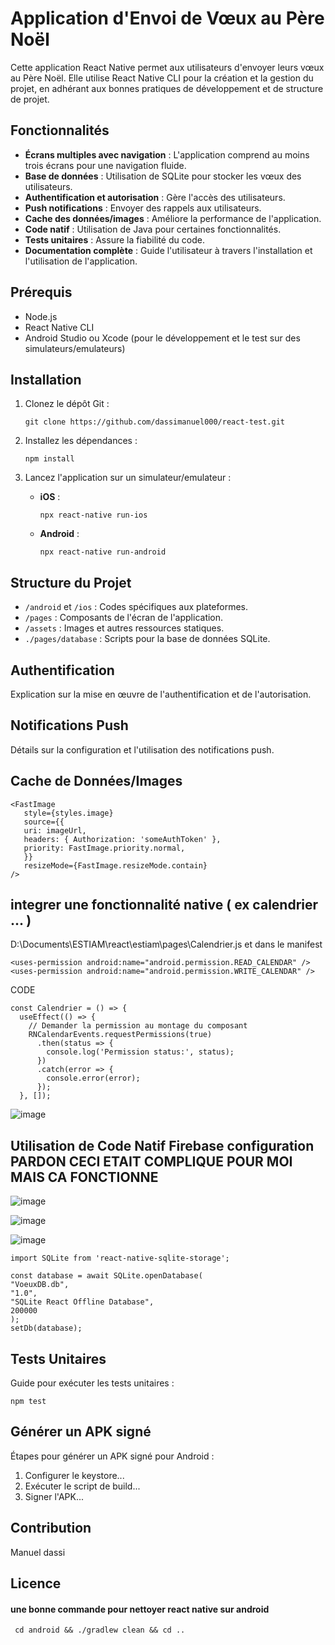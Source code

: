 
# Application d'Envoi de Vœux au Père Noël

Cette application React Native permet aux utilisateurs d'envoyer leurs vœux au Père Noël. Elle utilise React Native CLI pour la création et la gestion du projet, en adhérant aux bonnes pratiques de développement et de structure de projet.

## Fonctionnalités

- **Écrans multiples avec navigation** : L'application comprend au moins trois écrans pour une navigation fluide.
- **Base de données** : Utilisation de SQLite pour stocker les vœux des utilisateurs.
- **Authentification et autorisation** : Gère l'accès des utilisateurs.
- **Push notifications** : Envoyer des rappels aux utilisateurs.
- **Cache des données/images** : Améliore la performance de l'application.
- **Code natif** : Utilisation de Java pour certaines fonctionnalités.
- **Tests unitaires** : Assure la fiabilité du code.
- **Documentation complète** : Guide l'utilisateur à travers l'installation et l'utilisation de l'application.

## Prérequis

- Node.js
- React Native CLI
- Android Studio ou Xcode (pour le développement et le test sur des simulateurs/emulateurs)

## Installation

1. Clonez le dépôt Git :

    ```
    git clone https://github.com/dassimanuel000/react-test.git
    ```

2. Installez les dépendances :

    ```
    npm install
    ```

3. Lancez l'application sur un simulateur/emulateur :

    - **iOS** :
        ```
        npx react-native run-ios
        ```
    - **Android** :
        ```
        npx react-native run-android
        ```

## Structure du Projet

- `/android` et `/ios` : Codes spécifiques aux plateformes.
- `/pages` : Composants de l'écran de l'application.
- `/assets` : Images et autres ressources statiques.
- `./pages/database` : Scripts pour la base de données SQLite.

## Authentification

Explication sur la mise en œuvre de l'authentification et de l'autorisation.

## Notifications Push

Détails sur la configuration et l'utilisation des notifications push.

## Cache de Données/Images


```
<FastImage
   style={styles.image}
   source={{
   uri: imageUrl,
   headers: { Authorization: 'someAuthToken' },
   priority: FastImage.priority.normal,
   }}
   resizeMode={FastImage.resizeMode.contain}
/>

```
## integrer une fonctionnalité native ( ex calendrier ... )

D:\Documents\ESTIAM\react\estiam\pages\Calendrier.js et dans le manifest

```
<uses-permission android:name="android.permission.READ_CALENDAR" />
<uses-permission android:name="android.permission.WRITE_CALENDAR" />

```
CODE 
```
const Calendrier = () => {
  useEffect(() => {
    // Demander la permission au montage du composant
    RNCalendarEvents.requestPermissions(true)
      .then(status => {
        console.log('Permission status:', status);
      })
      .catch(error => {
        console.error(error);
      });
  }, []);
```
![image](https://github.com/dassimanuel000/react-test/assets/58192026/7206b41d-377d-45d1-9ce9-b5978d7ec92f)


## Utilisation de Code Natif Firebase configuration PARDON CECI ETAIT COMPLIQUE POUR MOI MAIS CA FONCTIONNE

![image](https://github.com/dassimanuel000/react-test/assets/58192026/952eb2ca-9cec-420e-8826-d35d0fd95098)

![image](https://github.com/dassimanuel000/react-test/assets/58192026/799cd08e-5244-473a-9fb1-6e277ba01639)

![image](https://github.com/dassimanuel000/react-test/assets/58192026/5908c3e8-3195-497b-b527-fdb4da6757ea)

```
import SQLite from 'react-native-sqlite-storage';

const database = await SQLite.openDatabase(
"VoeuxDB.db",
"1.0",
"SQLite React Offline Database",
200000
);
setDb(database);

```



## Tests Unitaires

Guide pour exécuter les tests unitaires :

```
npm test
```

## Générer un APK signé

Étapes pour générer un APK signé pour Android :

1. Configurer le keystore...
2. Exécuter le script de build...
3. Signer l'APK...

## Contribution

Manuel dassi


## Licence


#### une bonne commande pour nettoyer react native sur android

```
 cd android && ./gradlew clean && cd ..

```
